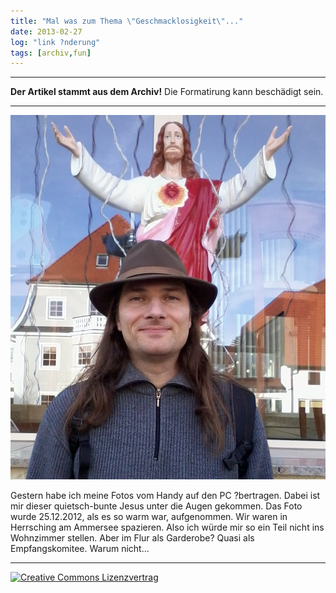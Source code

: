 ```yaml
---
title: "Mal was zum Thema \"Geschmacklosigkeit\"..."
date: 2013-02-27
log: "link ?nderung"
tags: [archiv,fun]
---
```

<hr><b>Der Artikel stammt aus dem Archiv!</b> Die Formatirung kann beschädigt sein.<hr>

![ich_2012-12-25.jpg](ich_2012-12-25.jpg)

Gestern habe ich meine Fotos vom Handy auf den PC ?bertragen. Dabei ist mir dieser quietsch-bunte Jesus unter die Augen gekommen. Das Foto wurde 25.12.2012, als es so warm war, aufgenommen. Wir waren in Herrsching am Ammersee spazieren.  Also ich würde mir so ein Teil nicht ins Wohnzimmer stellen.  Aber im Flur als Garderobe? Quasi als Empfangskomitee. Warum nicht...
</p>

<hr>
<a rel="license" href="http://creativecommons.org/licenses/by-sa/3.0/"><img alt="Creative Commons Lizenzvertrag" style="border-width:0" src="http://i.creativecommons.org/l/by-sa/3.0/88x31.png" /></a>
